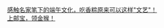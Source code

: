   
[感触名家笔下的端午文化，吃香粽原来可以这样&quot;文艺&quot;！](http://www.dianyue.me/archives/501/byap8qcae5a2sdf7/)  
[上邮宝，领金猴！](http://www.dianyue.me/archives/139/ye552mdyi68loyqr/)